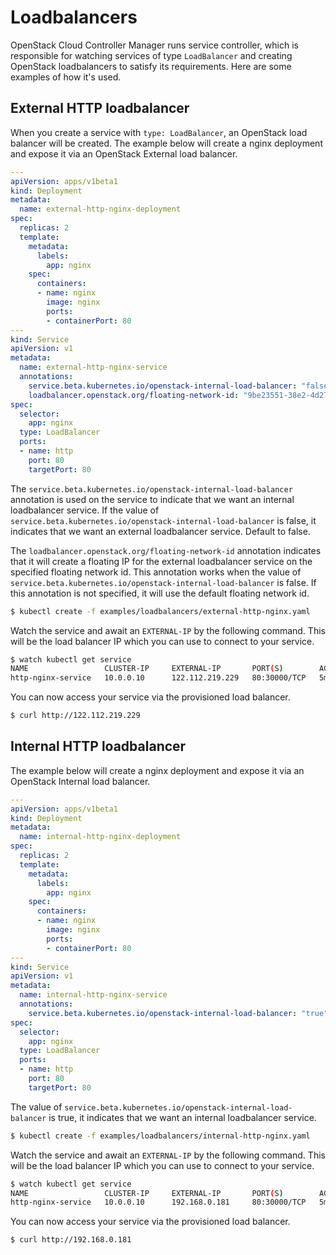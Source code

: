# Loadbalancers

OpenStack Cloud Controller Manager runs service controller,
which is responsible for watching services of type ```LoadBalancer```
and creating OpenStack loadbalancers to satisfy its requirements.
Here are some examples of how it's used.

## External HTTP loadbalancer

When you create a service with ```type: LoadBalancer```, an OpenStack load balancer will be created.
The example below will create a nginx deployment and expose it via an OpenStack External load balancer.

```yaml
---
apiVersion: apps/v1beta1
kind: Deployment
metadata:
  name: external-http-nginx-deployment
spec:
  replicas: 2
  template:
    metadata:
      labels:
        app: nginx
    spec:
      containers:
      - name: nginx
        image: nginx
        ports:
        - containerPort: 80
---
kind: Service
apiVersion: v1
metadata:
  name: external-http-nginx-service
  annotations:
    service.beta.kubernetes.io/openstack-internal-load-balancer: "false"
    loadbalancer.openstack.org/floating-network-id: "9be23551-38e2-4d27-b5ea-ea2ea1321bd6"  
spec:
  selector:
    app: nginx
  type: LoadBalancer
  ports:
  - name: http
    port: 80
    targetPort: 80
```

The ```service.beta.kubernetes.io/openstack-internal-load-balancer``` annotation
is used on the service to indicate that we want an internal loadbalancer service.
If the value of ```service.beta.kubernetes.io/openstack-internal-load-balancer``` is false,
it indicates that we want an external loadbalancer service. Default to false.

The ```loadbalancer.openstack.org/floating-network-id``` annotation
indicates that it will create a floating IP for the external loadbalancer service
on the specified floating network id. This annotation works when the value of
```service.beta.kubernetes.io/openstack-internal-load-balancer``` is false.
If this annotation is not specified, it will use the default floating network id.


```bash
$ kubectl create -f examples/loadbalancers/external-http-nginx.yaml
```

Watch the service and await an ```EXTERNAL-IP``` by the following command.
This will be the load balancer IP which you can use to connect to your service.

```bash
$ watch kubectl get service
NAME                 CLUSTER-IP     EXTERNAL-IP       PORT(S)        AGE
http-nginx-service   10.0.0.10      122.112.219.229   80:30000/TCP   5m
```

You can now access your service via the provisioned load balancer.

```bash
$ curl http://122.112.219.229
```

## Internal HTTP loadbalancer

The example below will create a nginx deployment and expose it via an OpenStack Internal load balancer.

```yaml
---
apiVersion: apps/v1beta1
kind: Deployment
metadata:
  name: internal-http-nginx-deployment
spec:
  replicas: 2
  template:
    metadata:
      labels:
        app: nginx
    spec:
      containers:
      - name: nginx
        image: nginx
        ports:
        - containerPort: 80
---
kind: Service
apiVersion: v1
metadata:
  name: internal-http-nginx-service
  annotations:
    service.beta.kubernetes.io/openstack-internal-load-balancer: "true"  
spec:
  selector:
    app: nginx
  type: LoadBalancer
  ports:
  - name: http
    port: 80
    targetPort: 80
```

The value of ```service.beta.kubernetes.io/openstack-internal-load-balancer``` is true,
it indicates that we want an internal loadbalancer service.

```bash
$ kubectl create -f examples/loadbalancers/internal-http-nginx.yaml
```

Watch the service and await an ```EXTERNAL-IP``` by the following command.
This will be the load balancer IP which you can use to connect to your service.

```bash
$ watch kubectl get service
NAME                 CLUSTER-IP     EXTERNAL-IP       PORT(S)        AGE
http-nginx-service   10.0.0.10      192.168.0.181     80:30000/TCP   5m
```

You can now access your service via the provisioned load balancer.

```bash
$ curl http://192.168.0.181
```
